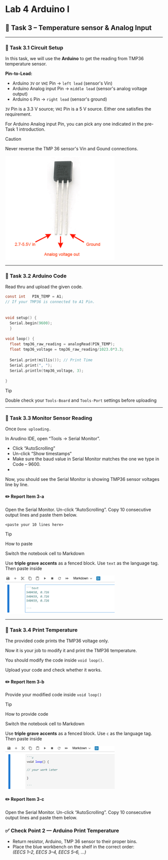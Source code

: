# Lab 4 Arduino I

## :dart: Task 3 – Temperature sensor & Analog Input
---
### 📌 Task 3.1 Circuit Setup
In this task, we will use the **Arduino** to get the reading from TMP36 temperature sensor.

**Pin-to-Lead:**  
- Arduino `3V` or `VHI` Pin → `left lead` (sensor's Vin) 
- Arduino Analog input Pin  → `middle lead` (sensor's analog voltage output)  
- Arduino `G` Pin  → `right lead` (sensor's ground) 

`3V` Pin is a 3.3 V source; `VHI` Pin is a 5 V source. Either one satisfies the requirement.

For Arduino Analog input Pin, you can pick any one indicated in the pre-Task 1 introduction.

> [!CAUTION]  
> Never reverse the TMP 36 sensor's Vin and Gound connections.
> 
<img src="Pic/tmpcircuit.png" width="350">

-------
### 📌 Task 3.2 Arduino Code

Read thru and upload the given code.
```c
const int   PIN_TEMP = A1;
// If your TMP36 is connected to A1 Pin.


void setup() { 
  Serial.begin(9600); 
  }

void loop() {
  float tmp36_raw_reading = analogRead(PIN_TEMP);
  float tmp36_voltage = tmp36_raw_reading/1023.0*3.3;

  Serial.print(millis()); // Print Time
  Serial.print(", ");
  Serial.println(tmp36_voltage, 3);

}
```

> [!TIP]
> Double check your `Tools-Board` and `Tools-Port` settings before uploading  

-------
### 📌 Task 3.3 Monitor Sensor Reading

Once `Done uploading.`

In Arudino IDE, open “Tools → Serial Monitor”.
- Click “AutoScrolling”
- Un-click “Show timestamps“
- Make sure the baud value in Serial Monitor matches the one we type in Code – 9600.
- 
Now, you should see the Serial Monitor is showing TMP36 sensor voltages line by line.

#### :pencil2:  Report Item 3-a
Open the Serial Monitor. Un-click “AutoScrolling”. Copy 10 consecutive output lines and paste them below.

```text
<paste your 10 lines here>
```
> [!TIP]
> How to paste
> 
> Switch the notebook cell to Markdown
> 
> Use **triple grave accents** as a fenced block. Use `text` as the language tag. Then paste inside
> 
><img src="Pic/fenceblock.png" width="350">

-------
### 📌 Task 3.4 Print Temperature
The provided code prints the TMP36 voltage only.

Now it is your job to modify it and print the TMP36 temperature.

You should modify the code inside ```void loop()```.

Upload your code and check whether it works.

#### :pencil2:  Report Item 3-b
Provide your modified code inside ```void loop()```

> [!TIP]
> How to provide code
> 
> Switch the notebook cell to Markdown
> 
> Use **triple grave accents** as a fenced block. Use `c` as the language tag. Then paste inside
> 
><img src="Pic/fenceblock2.png" width="350">

#### :pencil2:  Report Item 3-c
Open the Serial Monitor. Un-click “AutoScrolling”. Copy 10 consecutive output lines and paste them below.

### ✅ Check Point 2 — Arduino Print Temperature

- Return resistor, Arduino, TMP 36 sensor to their proper bins.
- Place the blue workbench on the shelf in the correct order:  
  *(EECS 1–2, EECS 3–4, EECS 5–6, …)*  

